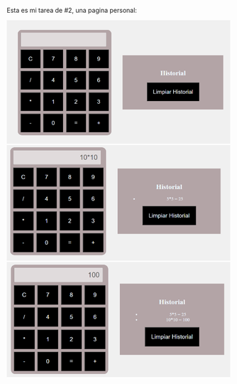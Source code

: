 Esta es mi tarea de #2, una pagina personal:

![Mi captura 1](/img/calculadora.png)
![Mi captura 2](/img/prueba1.png)
![Mi captura 2](/img/image.png)

